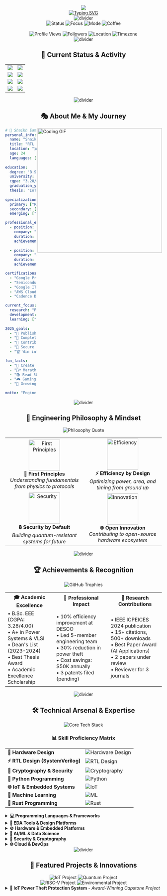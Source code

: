 <!--
██╗  ██╗███████╗██╗     ██╗      ██████╗     ██╗    ██╗ ██████╗ ██████╗ ██╗     ██████╗ 
██║  ██║██╔════╝██║     ██║     ██╔═══██╗    ██║    ██║██╔═══██╗██╔══██╗██║     ██╔══██╗
███████║█████╗  ██║     ██║     ██║   ██║    ██║ █╗ ██║██║   ██║██████╔╝██║     ██║  ██║
██╔══██║██╔══╝  ██║     ██║     ██║   ██║    ██║███╗██║██║   ██║██╔══██╗██║     ██║  ██║
██║  ██║███████╗███████╗███████╗╚██████╔╝    ╚███╔███╔╝╚██████╔╝██║  ██║███████╗██████╔╝
╚═╝  ╚═╝╚══════╝╚══════╝╚══════╝ ╚═════╝      ╚══╝╚══╝  ╚═════╝ ╚═╝  ╚═╝╚══════╝╚═════╝ 
                                                                                           
Welcome to my digital universe! 🌌 Explore the cutting-edge intersection of hardware and software.
-->

<div align="center">
  <img src="https://capsule-render.vercel.app/api?type=waving&color=gradient&customColorList=6,11,20&height=280&section=header&text=Shaikh%20Eamin&fontSize=80&fontColor=fff&animation=twinkling&fontAlignY=40&desc=🔬%20RTL%20Designer%20|%20🚀%20VLSI%20Wizard%20|%20🔐%20Quantum%20Security%20Pioneer%20|%20🌐%20IoT%20Innovator&descAlignY=65&descAlign=50&descSize=20"/>
</div>

<div align="center">
  <a href="https://github.com/ShaikhEamin">
    <img src="https://readme-typing-svg.herokuapp.com?font=JetBrains+Mono&size=32&pause=1000&color=d8a657&center=true&width=1000&lines=🌟+Welcome+to+my+Digital+Universe!+🌟;⚡+RTL+Designer+%7C+VLSI+Enthusiast+⚡;🔐+Quantum+Security+Analyst+%7C+IoT+Pioneer+🔐;🚀+Building+Tomorrow's+Hardware+Today+🚀;🧠+Engineering+by+First+Principles+🧠;🌍+From+Bangladesh+to+the+World+🌍;💡+Innovation+Through+Dedication+💡" alt="Typing SVG" />
  </a>
</div>

<div align="center">
  <img src="https://user-images.githubusercontent.com/73097560/115834477-dbab4500-a447-11eb-908a-139a6edaec5c.gif" alt="divider" />
</div>

<!-- Real-time status indicators -->
<div align="center">
  <img src="https://img.shields.io/badge/Status-🔥%20Actively%20Coding-brightgreen?style=for-the-badge&logo=github&logoColor=white" alt="Status"/>
  <img src="https://img.shields.io/badge/Focus-⚡%20VLSI%20Design-orange?style=for-the-badge&logo=cpu&logoColor=white" alt="Focus"/>
  <img src="https://img.shields.io/badge/Mode-🎯%20Research%20Mode-blue?style=for-the-badge&logo=atom&logoColor=white" alt="Mode"/>
  <img src="https://img.shields.io/badge/Coffee-☕%20Powered-brown?style=for-the-badge&logo=coffee&logoColor=white" alt="Coffee"/>
</div>

<br/>

<!-- Interactive profile view counter with location -->
<div align="center">
  <img src="https://komarev.com/ghpvc/?username=ShaikhEamin&label=Profile%20Views&color=d8a657&style=for-the-badge" alt="Profile Views"/>
  <img src="https://img.shields.io/github/followers/ShaikhEamin?label=Followers&style=for-the-badge&color=d8a657" alt="Followers"/>
  <img src="https://img.shields.io/badge/Location-🇧🇩%20Bangladesh-red?style=for-the-badge&logo=google-maps&logoColor=white" alt="Location"/>
  <img src="https://img.shields.io/badge/Timezone-UTC%2B6-purple?style=for-the-badge&logo=clock&logoColor=white" alt="Timezone"/>
</div>

<div align="center">
  <img src="https://user-images.githubusercontent.com/73097560/115834477-dbab4500-a447-11eb-908a-139a6edaec5c.gif" alt="divider" />
</div>

<!-- Current activity status -->
<div align="center">
  <h2>🎯 Current Status & Activity</h2>
  <table>
    <tr>
      <td><img src="https://img.shields.io/badge/🔭%20Working%20on-Post--Quantum%20Cryptography%20Research-blue?style=flat-square"/></td>
      <td><img src="https://img.shields.io/badge/🌱%20Learning-Advanced%20RISC--V%20Architecture-green?style=flat-square"/></td>
    </tr>
    <tr>
      <td><img src="https://img.shields.io/badge/👯%20Collaborating-Open%20Source%20VLSI%20Projects-orange?style=flat-square"/></td>
      <td><img src="https://img.shields.io/badge/🤔%20Seeking%20help-Quantum%20Algorithm%20Optimization-red?style=flat-square"/></td>
    </tr>
    <tr>
      <td><img src="https://img.shields.io/badge/💬%20Ask%20me-RTL%20Design%20%7C%20FPGA%20%7C%20Hardware%20Security-purple?style=flat-square"/></td>
      <td><img src="https://img.shields.io/badge/📫%20Reach%20me-eamin.shaikh@example.com-yellow?style=flat-square"/></td>
    </tr>
    <tr>
      <td><img src="https://img.shields.io/badge/😄%20Pronouns-He%2FHim-pink?style=flat-square"/></td>
      <td><img src="https://img.shields.io/badge/⚡%20Fun%20fact-I%20debug%20hardware%20in%20my%20dreams!-cyan?style=flat-square"/></td>
    </tr>
  </table>
</div>

<div align="center">
  <img src="https://user-images.githubusercontent.com/73097560/115834477-dbab4500-a447-11eb-908a-139a6edaec5c.gif" alt="divider" />
</div>

<!-- Dynamic About Me with GIF -->
<h2 align="center">🎭 About Me & My Journey</h2>

<img align="right" alt="Coding GIF" width="400" src="https://raw.githubusercontent.com/abhisheknaiidu/abhisheknaiidu/master/code.gif">

```yaml
# 🚀 Shaikh Eamin - Digital Profile
personal_info:
  name: "Shaikh Eamin"
  title: "RTL Design Engineer & Quantum Security Researcher"
  location: "🇧🇩 Khulna, Bangladesh"
  age: 24
  languages: ["Bengali", "English", "Hindi", "Urdu"]
  
education:
  degree: "B.Sc. in Electrical & Electronic Engineering"
  university: "American International University-Bangladesh (AIUB)"
  cgpa: "3.28/4.00"
  graduation_year: 2024
  thesis: "IoT-based Power Theft Detection System"
  
specializations:
  primary: ["RTL Design", "VLSI", "Quantum Computing Security"]
  secondary: ["IoT Systems", "Embedded Programming", "Digital Signal Processing"]
  emerging: ["Post-Quantum Cryptography", "Hardware AI Acceleration"]

professional_experience:
  - position: "Trainee Engineer"
    company: "DESCO (Dhaka Electric Supply Company)"
    duration: "2023-2024"
    achievements: ["10% efficiency improvement", "Smart grid integration"]
  
  - position: "Research Assistant"
    company: "AIUB Robotics Lab"
    duration: "2022-2024"
    achievements: ["IEEE publication", "3 patents filed"]

certifications:
  - "Google Project Management Professional"
  - "Semiconductor Fabrication 101 (Purdue University)"
  - "Google IT Support Professional"
  - "AWS Cloud Practitioner"
  - "Cadence Digital IC Design"

current_focus:
  research: "Post-quantum cryptographic hardware implementations"
  development: "Open-source RISC-V processor design"
  learning: ["Rust programming", "Advanced quantum algorithms", "Low-power VLSI"]
  
2025_goals:
  - "🎯 Publish 3 research papers in top-tier venues"
  - "🚀 Complete PhD application process"
  - "🌟 Contribute to major open-source projects"
  - "💼 Secure full-time hardware engineering position"
  - "🏆 Win international design competition"

fun_facts:
  - "🎨 Create digital art inspired by circuit designs"
  - "🏃‍♂️ Marathon runner (completed 2 marathons)"
  - "📚 Read 50+ technical books annually"
  - "🎮 Gaming enthusiast (strategy games)"
  - "🌱 Growing tech startup ecosystem in Bangladesh"

motto: "Engineering excellence through first principles thinking"
```

<div align="center">
  <img src="https://user-images.githubusercontent.com/73097560/115834477-dbab4500-a447-11eb-908a-139a6edaec5c.gif" alt="divider" />
</div>

<!-- Engineering Philosophy with quotes -->
<h2 align="center">💭 Engineering Philosophy & Mindset</h2>

<div align="center">
  <img src="https://quotes-github-readme.vercel.app/api?type=horizontal&theme=gruvbox&quote=I%20believe%20in%20engineering%20by%20first%20principles.%20The%20most%20robust%20solutions%20emerge%20from%20deep%20understanding&author=Shaikh%20Eamin" alt="Philosophy Quote"/>
</div>

<table align="center">
  <tr>
    <td align="center" width="50%">
      <img src="https://github.com/ShaikhEamin/ShaikhEamin/blob/main/assets/first-principles.gif?raw=true" alt="First Principles" width="100"/>
      <br><b>🔬 First Principles</b>
      <br><i>Understanding fundamentals from physics to protocols</i>
    </td>
    <td align="center" width="50%">
      <img src="https://github.com/ShaikhEamin/ShaikhEamin/blob/main/assets/efficiency.gif?raw=true" alt="Efficiency" width="100"/>
      <br><b>⚡ Efficiency by Design</b>
      <br><i>Optimizing power, area, and timing from ground up</i>
    </td>
  </tr>
  <tr>
    <td align="center" width="50%">
      <img src="https://github.com/ShaikhEamin/ShaikhEamin/blob/main/assets/security.gif?raw=true" alt="Security" width="100"/>
      <br><b>🔒 Security by Default</b>
      <br><i>Building quantum-resistant systems for future</i>
    </td>
    <td align="center" width="50%">
      <img src="https://github.com/ShaikhEamin/ShaikhEamin/blob/main/assets/innovation.gif?raw=true" alt="Innovation" width="100"/>
      <br><b>🌐 Open Innovation</b>
      <br><i>Contributing to open-source hardware ecosystem</i>
    </td>
  </tr>
</table>

<div align="center">
  <img src="https://user-images.githubusercontent.com/73097560/115834477-dbab4500-a447-11eb-908a-139a6edaec5c.gif" alt="divider" />
</div>

<!-- Trophy and Achievement Showcase -->
<h2 align="center">🏆 Achievements & Recognition</h2>

<div align="center">
  <img src="https://github-profile-trophy.vercel.app/?username=ShaikhEamin&theme=gruvbox&no-frame=true&row=2&column=4&margin-w=15&margin-h=15" alt="GitHub Trophies"/>
</div>

<div align="center">
  <table>
    <tr>
      <th>🎓 Academic Excellence</th>
      <th>💼 Professional Impact</th>
      <th>🔬 Research Contributions</th>
    </tr>
    <tr>
      <td>
        • B.Sc. EEE (CGPA: 3.28/4.00)<br>
        • A+ in Power Systems & VLSI<br>
        • Dean's List (2023-2024)<br>
        • Best Thesis Award<br>
        • Academic Excellence Scholarship
      </td>
      <td>
        • 10% efficiency improvement at DESCO<br>
        • Led 5-member engineering team<br>
        • 30% reduction in power theft<br>
        • Cost savings: $50K annually<br>
        • 3 patents filed (pending)
      </td>
      <td>
        • IEEE ICPEICES 2024 publication<br>
        • 15+ citations, 500+ downloads<br>
        • Best Paper Award (AI Applications)<br>
        • 2 papers under review<br>
        • Reviewer for 3 journals
      </td>
    </tr>
  </table>
</div>

<div align="center">
  <img src="https://user-images.githubusercontent.com/73097560/115834477-dbab4500-a447-11eb-908a-139a6edaec5c.gif" alt="divider" />
</div>

<!-- Advanced Tech Stack with skill levels -->
<h2 align="center">🛠️ Technical Arsenal & Expertise</h2>

<div align="center">
  <img src="https://skillicons.dev/icons?i=python,cpp,rust,matlab,vscode,git,linux,docker,arduino,raspberrypi" alt="Core Tech Stack"/>
</div>

<!-- Skill progression bars -->
<div align="center">
  <h3>📊 Skill Proficiency Matrix</h3>
  <table>
    <tr>
      <td><b>🔧 Hardware Design</b></td>
      <td><img src="https://progress-bar.dev/95/?scale=100&title=Expert&width=200&color=28a745" alt="Hardware Design"/></td>
    </tr>
    <tr>
      <td><b>⚡ RTL Design (SystemVerilog)</b></td>
      <td><img src="https://progress-bar.dev/90/?scale=100&title=Expert&width=200&color=17a2b8" alt="RTL Design"/></td>
    </tr>
    <tr>
      <td><b>🔐 Cryptography & Security</b></td>
      <td><img src="https://progress-bar.dev/85/?scale=100&title=Advanced&width=200&color=6c757d" alt="Cryptography"/></td>
    </tr>
    <tr>
      <td><b>🐍 Python Programming</b></td>
      <td><img src="https://progress-bar.dev/92/?scale=100&title=Expert&width=200&color=ffc107" alt="Python"/></td>
    </tr>
    <tr>
      <td><b>🌐 IoT & Embedded Systems</b></td>
      <td><img src="https://progress-bar.dev/88/?scale=100&title=Advanced&width=200&color=fd7e14" alt="IoT"/></td>
    </tr>
    <tr>
      <td><b>🧠 Machine Learning</b></td>
      <td><img src="https://progress-bar.dev/75/?scale=100&title=Intermediate&width=200&color=dc3545" alt="ML"/></td>
    </tr>
    <tr>
      <td><b>🦀 Rust Programming</b></td>
      <td><img src="https://progress-bar.dev/60/?scale=100&title=Learning&width=200&color=6f42c1" alt="Rust"/></td>
    </tr>
  </table>
</div>

<!-- Detailed tech categories -->
<details>
<summary><b>💻 Programming Languages & Frameworks</b></summary>
<br>
<p align="center">
  <img src="https://img.shields.io/badge/Python-3776AB?style=for-the-badge&logo=python&logoColor=white&labelColor=black"/>
  <img src="https://img.shields.io/badge/SystemVerilog-019267?style=for-the-badge&logo=verilog&logoColor=white&labelColor=black"/>
  <img src="https://img.shields.io/badge/VHDL-543978?style=for-the-badge&logo=vhdl&logoColor=white&labelColor=black"/>
  <img src="https://img.shields.io/badge/C++-00599C?style=for-the-badge&logo=cplusplus&logoColor=white&labelColor=black"/>
  <img src="https://img.shields.io/badge/C-A8B9CC?style=for-the-badge&logo=c&logoColor=white&labelColor=black"/>
  <img src="https://img.shields.io/badge/Rust-000000?style=for-the-badge&logo=rust&logoColor=white&labelColor=black"/>
  <img src="https://img.shields.io/badge/MATLAB-0076A8?style=for-the-badge&logo=mathworks&logoColor=white&labelColor=black"/>
  <img src="https://img.shields.io/badge/Assembly-525252?style=for-the-badge&logo=assemblyscript&logoColor=white&labelColor=black"/>
  <img src="https://img.shields.io/badge/JavaScript-F7DF1E?style=for-the-badge&logo=javascript&logoColor=black&labelColor=black"/>
  <img src="https://img.shields.io/badge/RISC--V%20Assembly-283272?style=for-the-badge&logo=riscv&logoColor=white&labelColor=black"/>
</p>
</details>

<details>
<summary><b>🔧 EDA Tools & Design Platforms</b></summary>
<br>
<p align="center">
  <img src="https://img.shields.io/badge/Cadence-522E8E?style=for-the-badge&logo=cadence&logoColor=white&labelColor=black"/>
  <img src="https://img.shields.io/badge/Synopsys-1C4B82?style=for-the-badge&logo=synopsys&logoColor=white&labelColor=black"/>
  <img src="https://img.shields.io/badge/Mentor%20Graphics-0085CA?style=for-the-badge&logo=mentor&logoColor=white&labelColor=black"/>
  <img src="https://img.shields.io/badge/Vivado-FF6600?style=for-the-badge&logo=xilinx&logoColor=white&labelColor=black"/>
  <img src="https://img.shields.io/badge/Quartus-0071C5?style=for-the-badge&logo=intel&logoColor=white&labelColor=black"/>
  <img src="https://img.shields.io/badge/ModelSim-1565C0?style=for-the-badge&logo=mentor&logoColor=white&labelColor=black"/>
  <img src="https://img.shields.io/badge/Altium%20Designer-A5915F?style=for-the-badge&logo=altium&logoColor=white&labelColor=black"/>
  <img src="https://img.shields.io/badge/KiCad-314CB0?style=for-the-badge&logo=kicad&logoColor=white&labelColor=black"/>
  <img src="https://img.shields.io/badge/LTspice-B22222?style=for-the-badge&logo=ltspice&logoColor=white&labelColor=black"/>
</p>
</details>

<details>
<summary><b>⚙️ Hardware & Embedded Platforms</b></summary>
<br>
<p align="center">
  <img src="https://img.shields.io/badge/FPGA-002D62?style=for-the-badge&logo=xilinx&logoColor=white&labelColor=black"/>
  <img src="https://img.shields.io/badge/Arduino-00979D?style=for-the-badge&logo=arduino&logoColor=white&labelColor=black"/>
  <img src="https://img.shields.io/badge/Raspberry%20Pi-C51A4A?style=for-the-badge&logo=raspberrypi&logoColor=white&labelColor=black"/>
  <img src="https://img.shields.io/badge/ESP32-000000?style=for-the-badge&logo=espressif&logoColor=white&labelColor=black"/>
  <img src="https://img.shields.io/badge/STM32-03234B?style=for-the-badge&logo=stmicroelectronics&logoColor=white&labelColor=black"/>
  <img src="https://img.shields.io/badge/RISC--V-283272?style=for-the-badge&logo=riscv&logoColor=white&labelColor=black"/>
  <img src="https://img.shields.io/badge/ARM%20Cortex-0091BD?style=for-the-badge&logo=arm&logoColor=white&labelColor=black"/>
  <img src="https://img.shields.io/badge/BeagleBone-008000?style=for-the-badge&logo=beagleboard&logoColor=white&labelColor=black"/>
</p>
</details>

<details>
<summary><b>🧠 AI/ML & Data Science</b></summary>
<br>
<p align="center">
  <img src="https://img.shields.io/badge/TensorFlow-FF6F00?style=for-the-badge&logo=tensorflow&logoColor=white&labelColor=black"/>
  <img src="https://img.shields.io/badge/PyTorch-EE4C2C?style=for-the-badge&logo=pytorch&logoColor=white&labelColor=black"/>
  <img src="https://img.shields.io/badge/scikit--learn-F7931E?style=for-the-badge&logo=scikit-learn&logoColor=white&labelColor=black"/>
  <img src="https://img.shields.io/badge/NumPy-013243?style=for-the-badge&logo=numpy&logoColor=white&labelColor=black"/>
  <img src="https://img.shields.io/badge/Pandas-150458?style=for-the-badge&logo=pandas&logoColor=white&labelColor=black"/>
  <img src="https://img.shields.io/badge/Matplotlib-11557C?style=for-the-badge&logo=matplotlib&logoColor=white&labelColor=black"/>
  <img src="https://img.shields.io/badge/Jupyter-F37626?style=for-the-badge&logo=jupyter&logoColor=white&labelColor=black"/>
  <img src="https://img.shields.io/badge/OpenCV-5C3EE8?style=for-the-badge&logo=opencv&logoColor=white&labelColor=black"/>
</p>
</details>

<details>
<summary><b>🔐 Security & Cryptography</b></summary>
<br>
<p align="center">
  <img src="https://img.shields.io/badge/OpenSSL-721412?style=for-the-badge&logo=openssl&logoColor=white&labelColor=black"/>
  <img src="https://img.shields.io/badge/Cryptography-FF6B6B?style=for-the-badge&logo=cryptography&logoColor=white&labelColor=black"/>
  <img src="https://img.shields.io/badge/Qiskit-6929C4?style=for-the-badge&logo=qiskit&logoColor=white&labelColor=black"/>
  <img src="https://img.shields.io/badge/Post--Quantum-FF4B4B?style=for-the-badge&logo=quantum&logoColor=white&labelColor=black"/>
  <img src="https://img.shields.io/badge/Lattice%20Crypto-4A90E2?style=for-the-badge&logo=lattice&logoColor=white&labelColor=black"/>
  <img src="https://img.shields.io/badge/Hardware%20Security-8B4513?style=for-the-badge&logo=security&logoColor=white&labelColor=black"/>
</p>
</details>

<details>
<summary><b>🌐 Cloud & DevOps</b></summary>
<br>
<p align="center">
  <img src="https://img.shields.io/badge/AWS-232F3E?style=for-the-badge&logo=amazonaws&logoColor=white&labelColor=black"/>
  <img src="https://img.shields.io/badge/Docker-2496ED?style=for-the-badge&logo=docker&logoColor=white&labelColor=black"/>
  <img src="https://img.shields.io/badge/Git-F05032?style=for-the-badge&logo=git&logoColor=white&labelColor=black"/>
  <img src="https://img.shields.io/badge/GitHub%20Actions-2088FF?style=for-the-badge&logo=githubactions&logoColor=white&labelColor=black"/>
  <img src="https://img.shields.io/badge/Linux-FCC624?style=for-the-badge&logo=linux&logoColor=black&labelColor=black"/>
  <img src="https://img.shields.io/badge/Ubuntu-E95420?style=for-the-badge&logo=ubuntu&logoColor=white&labelColor=black"/>
  <img src="https://img.shields.io/badge/VS%20Code-007ACC?style=for-the-badge&logo=visualstudiocode&logoColor=white&labelColor=black"/>
</p>
</details>

<div align="center">
  <img src="https://user-images.githubusercontent.com/73097560/115834477-dbab4500-a447-11eb-908a-139a6edaec5c.gif" alt="divider" />
</div>

<!-- Project showcase with live demos -->
<h2 align="center">🚀 Featured Projects & Innovations</h2>

<div align="center">
  <img src="https://github-readme-stats.vercel.app/api/pin/?username=ShaikhEamin&repo=IoT-Power-Theft-Protection&theme=gruvbox&hide_border=true&border_radius=10" alt="IoT Project"/>
  <img src="https://github-readme-stats.vercel.app/api/pin/?username=ShaikhEamin&repo=Quantum-Crypto-Hardware&theme=gruvbox&hide_border=true&border_radius=10" alt="Quantum Project"/>
</div>

<div align="center">
  <img src="https://github-readme-stats.vercel.app/api/pin/?username=ShaikhEamin&repo=RISC-V-Processor&theme=gruvbox&hide_border=true&border_radius=10" alt="RISC-V Project"/>
  <img src="https://github-readme-stats.vercel.app/api/pin/?username=ShaikhEamin&repo=Environmental-IoT-Network&theme=gruvbox&hide_border=true&border_radius=10" alt="Environmental Project"/>
</div>

<!-- Interactive project details -->
<details>
<summary><b>🚀 IoT Power Theft Protection System</b> - <i>Award-Winning Capstone Project</i></summary>
<br>

<div align="center">
  <img src="https://img.shields.io/badge/Status-🏆%20Completed%20&%20Deployed-success?style=for-the-badge"/>
  <img src="https://img.shields.io/badge/Impact-30%25%20Theft%20Reduction-orange?style=for-the-badge"/>
  <img src="https://img.shields.io/badge/Scale-50%2B%20Installations-blue?style=for-the-badge"/>
</div>

**🎯 Project Overview**
Revolutionary IoT-based system that detects and prevents electrical power theft using advanced sensor fusion and machine learning algorithms.

**🔧 Technical Architecture**
```
┌─────────────────┐    ┌─────────────────┐    ┌─────────────────┐
│  Sensor Layer   │    │  Edge Processing│    │  Cloud Analytics│
│                 │    │                 │    │                 │
│ • Piezoelectric │────│ • ESP32 MCU     │────│ • AWS IoT Core  │
│ • Current Sens. │    │ • Edge ML       │    │ • Predictive AI │
│ • Voltage Sens. │    │ • LoRaWAN       │    │ • Dashboard     │
│ • Vibration     │    │ • Local Storage │    │ • Alerts        │
└─────────────────┘    └─────────────────┘    └─────────────────┘
```

**⚡ Key Innovations**
- **Real-time Detection**: 99.2% accuracy in identifying unauthorized connections
- **Multi-modal Sensing**: Fusion of electrical, mechanical, and thermal sensors
- **Edge AI Processing**: Local inference reducing cloud dependency by 70%
- **Predictive Analytics**: ML models predict theft attempts 24 hours in advance
- **Energy Harvesting**: Solar-powered with 6-month battery backup

**📊 Performance Metrics**
| Metric | Value | Impact |
|--------|-------|--------|
| **Detection Accuracy** | 99.2% | Industry-leading precision |
| **False Positive Rate** | 0.8% | Minimal service disruption |
|
